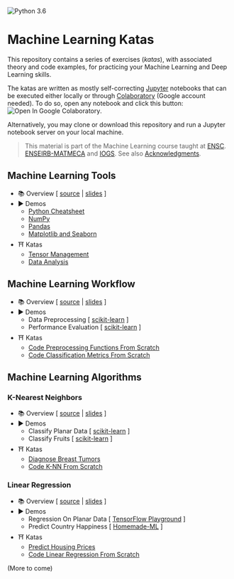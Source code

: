 ![Python 3.6](https://img.shields.io/badge/Python-3.6-blue.svg)

# Machine Learning Katas

This repository contains a series of exercises (*katas*), with associated theory and code examples, for practicing your Machine Learning and Deep Learning skills.

The katas are written as mostly self-correcting [Jupyter](https://jupyter.org/) notebooks that can be executed either locally or through [Colaboratory](https://colab.research.google.com/) (Google account needed). To do so, open any notebook and click this button: ![Open In Google Colaboratory](https://colab.research.google.com/assets/colab-badge.svg).

Alternatively, you may clone or download this repository and run a Jupyter notebook server on your local machine.

> This material is part of the Machine Learning course taught at [ENSC](https://ensc.bordeaux-inp.fr). [ENSEIRB-MATMECA](https://enseirb-matmeca.bordeaux-inp.fr) and [IOGS](https://www.institutoptique.fr). See also [Acknowledgments](ACKNOWLEDGMENTS.md).

## Machine Learning Tools

- 📚 Overview [ [source](https://github.com/bpesquet/website/blob/master/content/english/slides/ai/python-data-science/index.md) | [slides](https://www.bpesquet.fr/en/slides/ai/python-data-science/) ]
- ▶️️ Demos
  - [Python Cheatsheet](http://nbviewer.jupyter.org/github/bpesquet/machine-learning-katas/blob/master/notebooks/demos/tools/Python.ipynb)
  - [NumPy](http://nbviewer.jupyter.org/github/bpesquet/machine-learning-katas/blob/master/notebooks/demos/tools/NumPy.ipynb)
  - [Pandas](http://nbviewer.jupyter.org/github/bpesquet/machine-learning-katas/blob/master/notebooks/demos/tools/Pandas.ipynb)
  - [Matplotlib and Seaborn](http://nbviewer.jupyter.org/github/bpesquet/machine-learning-katas/blob/master/notebooks/demos/tools/Matplotlib.ipynb)
- ⛩ Katas
  - [Tensor Management](http://nbviewer.jupyter.org/github/bpesquet/machine-learning-katas/blob/master/notebooks/katas/tools/TensorManagement.ipynb)
  - [Data Analysis](http://nbviewer.jupyter.org/github/bpesquet/machine-learning-katas/blob/master/notebooks/katas/tools/DataAnalysis.ipynb)

## Machine Learning Workflow

- 📚 Overview [ [source](https://github.com/bpesquet/website/blob/master/content/english/slides/ai/ml-fundamentals/index.md) | [slides](https://www.bpesquet.fr/en/slides/ai/ml-fundamentals/) ]
- ▶️️ Demos
  - Data Preprocessing [ [scikit-learn](http://nbviewer.jupyter.org/github/bpesquet/machine-learning-katas/blob/master/notebooks/demos/workflow/DataPreprocessing.ipynb) ]
  - Performance Evaluation [ [scikit-learn](http://nbviewer.jupyter.org/github/bpesquet/machine-learning-katas/blob/master/notebooks/demos/workflow/PerformanceEvaluation.ipynb) ]
- ⛩ Katas
  - [Code Preprocessing Functions From Scratch](/notebooks/katas/workflow/PreprocessingFunctions.ipynb)
  - [Code Classification Metrics From Scratch](http://nbviewer.jupyter.org/github/bpesquet/machine-learning-katas/blob/master/notebooks/katas/workflow/ClassificationMetrics.ipynb)

## Machine Learning Algorithms

### K-Nearest Neighbors

- 📚 Overview [ [source](https://github.com/bpesquet/website/blob/master/content/english/slides/ai/k-nearest-neighbors/index.md) | [slides](https://www.bpesquet.fr/en/slides/ai/k-nearest-neighbors/) ]
- ▶️️ Demos
  - Classify Planar Data [ [scikit-learn](http://nbviewer.jupyter.org/github/bpesquet/machine-learning-katas/blob/master/notebooks/demos/algorithms/KNN_PlanarData.ipynb) ]
  - Classify Fruits [ [scikit-learn](http://nbviewer.jupyter.org/github/bpesquet/machine-learning-katas/blob/master/notebooks/demos/algorithms/KNN_Fruits.ipynb) ]
- ⛩ Katas
  - [Diagnose Breast Tumors](http://nbviewer.jupyter.org/github/bpesquet/machine-learning-katas/blob/master/notebooks/katas/algorithms/KNN_BreastCancer.ipynb)
  - [Code K-NN From Scratch](http://nbviewer.jupyter.org/github/bpesquet/machine-learning-katas/blob/master/notebooks/katas/algorithms/KNN_Scratch.ipynb)

### Linear Regression

- 📚 Overview [ [source](https://github.com/bpesquet/website/blob/master/content/english/slides/ai/linear-regression/index.md) | [slides](https://www.bpesquet.fr/en/slides/ai/linear-regression/) ]
- ▶️️ Demos
  - Regression On Planar Data [ [TensorFlow Playground](https://playground.tensorflow.org/#activation=tanh&batchSize=10&dataset=circle&regDataset=reg-plane&learningRate=0.03&regularizationRate=0&noise=25&networkShape=&seed=0.27079&showTestData=false&discretize=false&percTrainData=50&x=true&y=true&xTimesY=false&xSquared=false&ySquared=false&cosX=false&sinX=false&cosY=false&sinY=false&collectStats=false&problem=regression&initZero=false&hideText=false&showTestData_hide=false&activation_hide=true&noise_hide=false&discretize_hide=true&dataset_hide=true&batchSize_hide=true&percTrainData_hide=true&numHiddenLayers_hide=true&problem_hide=true) ]
  - Predict Country Happiness [ [Homemade-ML](https://nbviewer.jupyter.org/github/trekhleb/homemade-machine-learning/blob/master/notebooks/linear_regression/multivariate_linear_regression_demo.ipynb) ]
- ⛩ Katas
  - [Predict Housing Prices](http://nbviewer.jupyter.org/github/bpesquet/machine-learning-katas/blob/master/notebooks/katas/algorithms/LinearRegression_BostonHousing.ipynb)
  - [Code Linear Regression From Scratch](http://nbviewer.jupyter.org/github/bpesquet/machine-learning-katas/blob/master/notebooks/katas/algorithms/LinearRegression_Scratch.ipynb)

(More to come)
